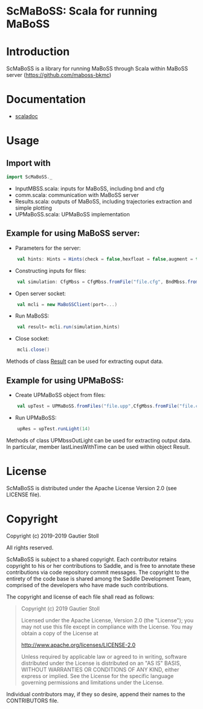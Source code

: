 ScMaBoSS: Scala for running MaBoSS
==========================

Introduction
============

ScMaBoSS is a library for running MaBoSS through Scala within MaBoSS server (https://github.com/maboss-bkmc)

Documentation
=============

 - [scaladoc](https://gautierstoll.github.io/ScMaBoSS/target/scala-2.12/api/ScMaBoSS/)

Usage
=====

## Import with
```scala
import ScMaBoSS._
```

- InputMBSS.scala: inputs for MaBoSS, including bnd and cfg
- comm.scala: communication with MaBoSS server
- Results.scala: outputs of MaBoSS, including trajectories extraction and simple plotting
- UPMaBoSS.scala: UPMaBoSS implementation

## Example for using MaBoSS server:
- Parameters for the server:
```scala
    val hints: Hints = Hints(check = false,hexfloat = false,augment = true,overRide = false,verbose = false)
```
- Constructing inputs for files:
```scala
    val simulation: CfgMbss = CfgMbss.fromFile("file.cfg", BndMbss.fromFile("file.bnd"))
```
- Open server socket:
```scala
    val mcli = new MaBoSSClient(port=...)
```
- Run MaBoSS:
```scala
    val result= mcli.run(simulation,hints)
```
- Close socket:
```scala
    mcli.close()
```
Methods of class [Result](https://gautierstoll.github.io/ScMaBoSS/target/scala-2.12/api/ScMaBoSS/Result.html) can be used for extracting ouput data.

## Example for using UPMaBoSS:
- Create UPMaBoSS object from files:
```scala
    val upTest = UPMaBoSS.fromFiles("file.upp",CfgMbss.fromFile("file.cfg",BndMbss.fromFile("file.bnd")),4291,false,true)
```
- Run UPMaBoSS:
```scala
    upRes = upTest.runLight(14)
```
Methods of class UPMbssOutLight can be used for extracting output data. In particular, member lastLinesWithTime can be used within object Result.

License
=======

ScMaBoSS is distributed under the Apache License Version 2.0 (see LICENSE file).

Copyright
=========

Copyright (c) 2019-2019 Gautier Stoll

All rights reserved.

ScMaBoSS is subject to a shared copyright. Each contributor retains copyright to
his or her contributions to Saddle, and is free to annotate these contributions
via code repository commit messages. The copyright to the entirety of the code
base is shared among the Saddle Development Team, comprised of the developers
who have made such contributions.

The copyright and license of each file shall read as follows:

> Copyright (c) 2019 Gautier Stoll
>
> Licensed under the Apache License, Version 2.0 (the "License");
> you may not use this file except in compliance with the License.
> You may obtain a copy of the License at
>
> http://www.apache.org/licenses/LICENSE-2.0
>
> Unless required by applicable law or agreed to in writing, software
> distributed under the License is distributed on an "AS IS" BASIS,
> WITHOUT WARRANTIES OR CONDITIONS OF ANY KIND, either express or implied.
> See the License for the specific language governing permissions and
> limitations under the License.


Individual contributors may, if they so desire, append their names to
the CONTRIBUTORS file.
